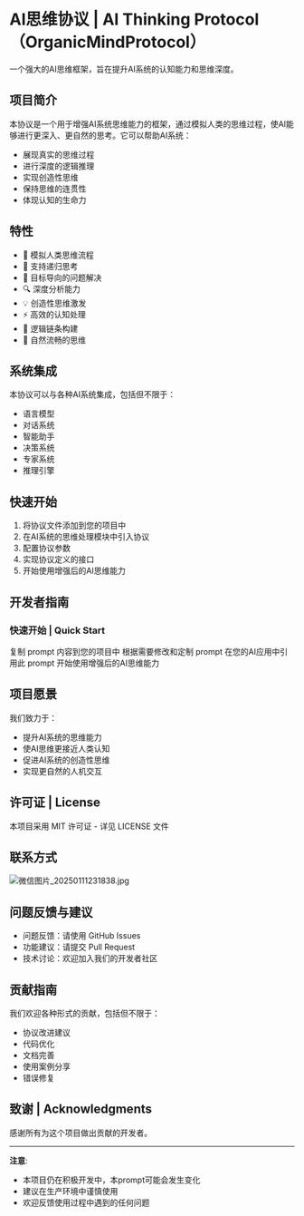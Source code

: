 # AI思维协议 | AI Thinking Protocol（OrganicMindProtocol）

一个强大的AI思维框架，旨在提升AI系统的认知能力和思维深度。

## 项目简介

本协议是一个用于增强AI系统思维能力的框架，通过模拟人类的思维过程，使AI能够进行更深入、更自然的思考。它可以帮助AI系统：

- 展现真实的思维过程
- 进行深度的逻辑推理
- 实现创造性思维
- 保持思维的连贯性
- 体现认知的生命力

## 特性

- 🧠 模拟人类思维流程
- 🔄 支持递归思考
- 🎯 目标导向的问题解决
- 🔍 深度分析能力
- 💡 创造性思维激发
- ⚡ 高效的认知处理
- 🔗 逻辑链条构建
- 🌊 自然流畅的思维

## 系统集成

本协议可以与各种AI系统集成，包括但不限于：
- 语言模型
- 对话系统
- 智能助手
- 决策系统
- 专家系统
- 推理引擎

## 快速开始

1. 将协议文件添加到您的项目中
2. 在AI系统的思维处理模块中引入协议
3. 配置协议参数
4. 实现协议定义的接口
5. 开始使用增强后的AI思维能力

## 开发者指南

### 快速开始 | Quick Start
复制 prompt 内容到您的项目中
根据需要修改和定制 prompt
在您的AI应用中引用此 prompt
开始使用增强后的AI思维能力

## 项目愿景

我们致力于：
- 提升AI系统的思维能力
- 使AI思维更接近人类认知
- 促进AI系统的创造性思维
- 实现更自然的人机交互

## 许可证 | License

本项目采用 MIT 许可证 - 详见 LICENSE 文件

## 联系方式 

<img src="https://img.picui.cn/free/2025/01/11/67828bd9303a5.jpg" alt="微信图片_20250111231838.jpg" title="微信图片_20250111231838.jpg" />

## 问题反馈与建议

- 问题反馈：请使用 GitHub Issues
- 功能建议：请提交 Pull Request
- 技术讨论：欢迎加入我们的开发者社区

## 贡献指南

我们欢迎各种形式的贡献，包括但不限于：
- 协议改进建议
- 代码优化
- 文档完善
- 使用案例分享
- 错误修复

## 致谢 | Acknowledgments

感谢所有为这个项目做出贡献的开发者。

---

**注意**: 
- 本项目仍在积极开发中，本prompt可能会发生变化
- 建议在生产环境中谨慎使用
- 欢迎反馈使用过程中遇到的任何问题 
